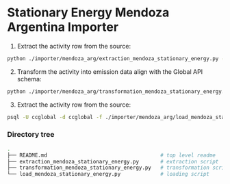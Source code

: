 # Stationary Energy Mendoza Argentina Importer

1. Extract the activity row from the source:
```bash
python ./importer/mendoza_arg/extraction_mendoza_stationary_energy.py --filepath [path where the extracted data will be saved] 
```
2. Transform the activity into emission data align with the Global API schema:
```bash
python ./importer/mendoza_arg/transformation_mendoza_stationary_energy.py --filepath [path where the transformed data will be saved]
```
3. Extract the activity row from the source:
```bash
psql -U ccglobal -d ccglobal -f ./importer/mendoza_arg/load_mendoza_stationary_energy.py -v file_path=[path where the transformed data was saved]
```

### Directory tree
```sh
.
├── README.md                                     # top level readme
├── extraction_mendoza_stationary_energy.py       # extraction script
├── transformation_mendoza_stationary_energy.py   # transformation script
└── load_mendoza_stationary_energy.py             # loading script    
```
